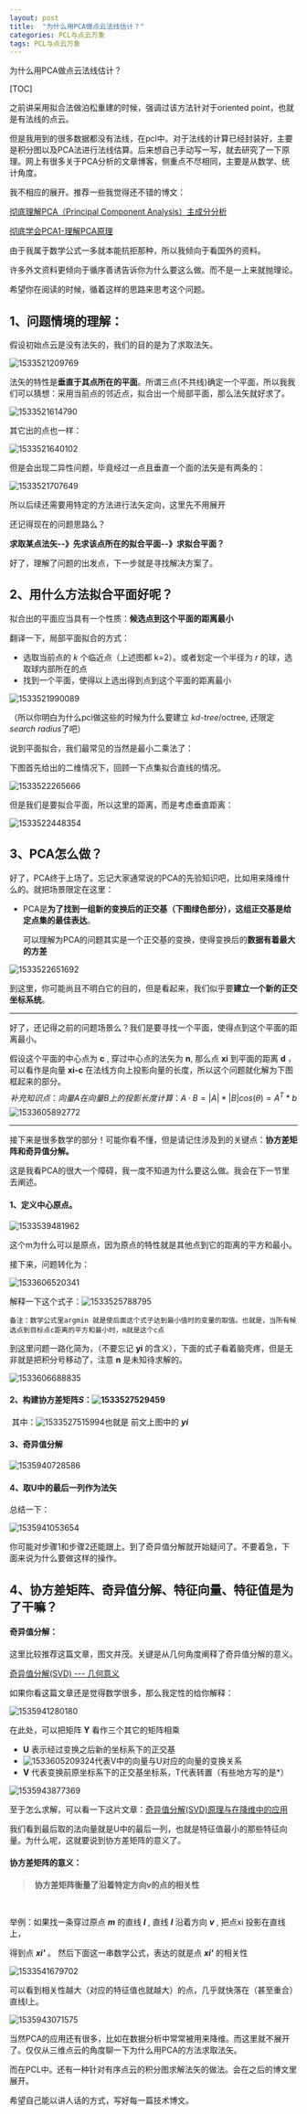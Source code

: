 ```yaml
---
layout: post
title:  "为什么用PCA做点云法线估计？"
categories: PCL与点云万象
tags: PCL与点云万象
---
```


为什么用PCA做点云法线估计？

[TOC]

之前讲采用拟合法做泊松重建的时候，强调过该方法针对于oriented point，也就是有法线的点云。

但是我用到的很多数据都没有法线，在pcl中。对于法线的计算已经封装好，主要是积分图以及PCA法进行法线估算。后来想自己手动写一写，就去研究了一下原理。网上有很多关于PCA分析的文章博客，侧重点不尽相同，主要是从数学、统计角度。

我不相应的展开。推荐一些我觉得还不错的博文：

[彻底理解PCA（Principal Component Analysis）主成分分析](https://blog.csdn.net/u014485485/article/details/78408886)

[彻底学会PCA1-理解PCA原理](https://antdlx.com/che-di-xue-hui-pca1-li-jie-pcayuan-li/)

由于我属于数学公式一多就本能抗拒那种，所以我倾向于看国外的资料。

许多外文资料更倾向于循序善诱告诉你为什么要这么做。而不是一上来就抛理论。

希望你在阅读的时候，循着这样的思路来思考这个问题。

## 1、问题情境的理解：

假设初始点云是没有法矢的，我们的目的是为了求取法矢。

![1533521209769](http://7xq62e.com1.z0.glb.clouddn.com\nomal1.png)

法矢的特性是**垂直于其点所在的平面**。所谓三点(不共线)确定一个平面，所以我我们可以猜想：采用当前点的邻近点，拟合出一个局部平面，那么法矢就好求了。

![1533521614790](http://7xq62e.com1.z0.glb.clouddn.com\normal1-2.png)

其它出的点也一样：

![1533521640102](http://7xq62e.com1.z0.glb.clouddn.com\normal2.png)

但是会出现二异性问题，毕竟经过一点且垂直一个面的法矢是有两条的：

![1533521707649](http://7xq62e.com1.z0.glb.clouddn.com\normal2-1.png)

所以后续还需要用特定的方法进行法矢定向，这里先不用展开

还记得现在的问题思路么？

**求取某点法矢--》先求该点所在的拟合平面--》求拟合平面？**

好了，理解了问题的出发点，下一步就是寻找解决方案了。

## 2、用什么方法拟合平面好呢？

拟合出的平面应当具有一个性质：**候选点到这个平面的距离最小**

翻译一下，局部平面拟合的方式：

- 选取当前点的 *k* 个临近点（上述图都 k=2）。或者划定一个半径为 *r* 的球，选取球内部所在的点 
- 找到一个平面，使得以上选出得到点到这个平面的距离最小

![1533521990089](http://7xq62e.com1.z0.glb.clouddn.com/plane.jpg)

（所以你明白为什么pcl做这些的时候为什么要建立 *kd-tree*/octree, 还限定*search radius*了吧）



说到平面拟合，我们最常见的当然是最小二乘法了：



下图首先给出的二维情况下，回顾一下点集拟合直线的情况。

![1533522265666](http://7xq62e.com1.z0.glb.clouddn.com\normal6.png)

但是我们是要拟合平面，所以这里的距离，而是考虑垂直距离：

![1533522448354](http://7xq62e.com1.z0.glb.clouddn.com\normal6-1.png)

## 3、PCA怎么做？

好了，PCA终于上场了。忘记大家通常说的PCA的先验知识吧，比如用来降维什么的。就把场景限定在这里：

- PCA是**为了找到一组新的变换后的正交基（下图绿色部分），这组正交基是给定点集的最佳表达**。

  可以理解为PCA的问题其实是一个正交基的变换，使得变换后的**数据有着最大的方差** 

![1533522651692](http://7xq62e.com1.z0.glb.clouddn.com\normal7.png)

到这里，你可能尚且不明白它的目的，但是看起来，我们似乎要**建立一个新的正交坐标系统**。

------

好了，还记得之前的问题场景么？我们是要寻找一个平面，使得点到这个平面的距离最小。

假设这个平面的中心点为 **c** , 穿过中心点的法矢为 **n**, 那么点 **xi** 到平面的距离 **d** ，可以看作是向量 **xi-c** 在法线方向上投影向量的长度，所以这个问题就化解为下图框起来的部分。
$$
补充知识点：向量A在向量B上的投影长度计算：A·B = |A| *|B| cos(θ) = A^T*b
$$
![1533605892772](http://7xq62e.com1.z0.glb.clouddn.com\normal8.png)



------

接下来是很多数学的部分！可能你看不懂，但是请记住涉及到的关键点：**协方差矩阵和奇异值分解。**

这是我看PCA的很大一个障碍，我一度不知道为什么要这么做。我会在下一节里去阐述。

#### 1、定义中心原点。

![1533539481962](http://7xq62e.com1.z0.glb.clouddn.com\normal9.png)

这个m为什么可以是原点，因为原点的特性就是其他点到它的距离的平方和最小。

接下来，问题转化为：

![1533606520341](http://7xq62e.com1.z0.glb.clouddn.com\normal10.png)

解释一下这个式子：![1533525788795](http://7xq62e.com1.z0.glb.clouddn.com\normal_min.png)

```
备注：数学公式里argmin 就是使后面这个式子达到最小值时的变量的取值。也就是，当所有候选点到目标点c距离的平方和最小时，m就是这个c点
```



到这里问题一路化简为，（不要忘记 **yi** 的含义），下面的式子看着脑壳疼，但是无非就是把积分号移动了，注意 **n** 是未知待求解的。

![1533606688835](http://7xq62e.com1.z0.glb.clouddn.com\normal11.png)



#### 2、构建协方差矩阵*S*：![1533527529459](http://7xq62e.com1.z0.glb.clouddn.com\normal12.png)

​                  其中：![1533527515994](http://7xq62e.com1.z0.glb.clouddn.com\normal12.png)也就是  前文上图中的  ***yi***

#### 3、奇异值分解

![1535940728586](http://7xq62e.com1.z0.glb.clouddn.com\normal13.png)

#### 4、取U中的最后一列作为法矢

总结一下：

![1535941053654](http://7xq62e.com1.z0.glb.clouddn.com\normal15.png)

你可能对步骤1和步骤2还能跟上。到了奇异值分解就开始疑问了。不要着急，下面来说为什么要做这样的操作。



## 4、协方差矩阵、奇异值分解、特征向量、特征值是为了干嘛？



#### 奇异值分解：

这里比较推荐这篇文章，图文并茂。关键是从几何角度阐释了奇异值分解的意义。

[奇异值分解(SVD) --- 几何意义](http://blog.sciencenet.cn/blog-696950-699432.html)

如果你看这篇文章还是觉得数学很多，那么我定性的给你解释：

![1535941280180](http://7xq62e.com1.z0.glb.clouddn.com\normal14.png)

在此处，可以把矩阵 **Y** 看作三个其它的矩阵相乘

- **U**  表示经过变换之后新的坐标系下的正交基
- ![1533605209324](http://7xq62e.com1.z0.glb.clouddn.com/pic/cigema.png)代表V中的向量与U对应的向量的变换关系
- **V** 代表变换前原坐标系下的正交基坐标系，T代表转置（有些地方写的是*）

![1535943877369](http://7xq62e.com1.z0.glb.clouddn.com\normal17.png)

至于怎么求解，可以看一下这片文章：[奇异值分解(SVD)原理与在降维中的应用](https://www.cnblogs.com/pinard/p/6251584.html)



我们看到最后取的法向量就是U中的最后一列，也就是特征值最小的那些特征向量。为什么呢，这就要说到协方差矩阵的意义了。



#### 协方差矩阵的意义：

> ​        **协方差矩阵衡量了沿着特定方向v的点的相关性**

​             

举例：如果找一条穿过原点 ***m*** 的直线 ***l*** , 直线 ***l***  沿着方向 ***v*** , 把点xi 投影在直线上，

得到点 ***xi'*** 。 然后下面这一串数学公式，表达的就是点 ***xi'*** 的相关性

![1533541679702](http://7xq62e.com1.z0.glb.clouddn.com\normal18.png)

可以看到相关性越大（对应的特征值也就越大）的点，几乎就快落在（甚至重合）直线l上。

![1535943071575](http://7xq62e.com1.z0.glb.clouddn.com\normal19.png)

当然PCA的应用还有很多，比如在数据分析中常常被用来降维。而这里就不展开了。仅仅从三维点云的角度聊一下为什么用PCA的方法求取法矢。

而在PCL中。还有一种针对有序点云的积分图求解法矢的做法。会在之后的博文里展开。

希望自己能以讲人话的方式，写好每一篇技术博文。



